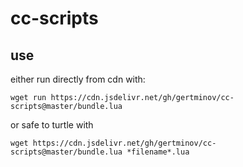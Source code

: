 # cc-scripts


## use
either run directly from cdn with:
```
wget run https://cdn.jsdelivr.net/gh/gertminov/cc-scripts@master/bundle.lua
```
or safe to turtle with
```
wget https://cdn.jsdelivr.net/gh/gertminov/cc-scripts@master/bundle.lua *filename*.lua
```
